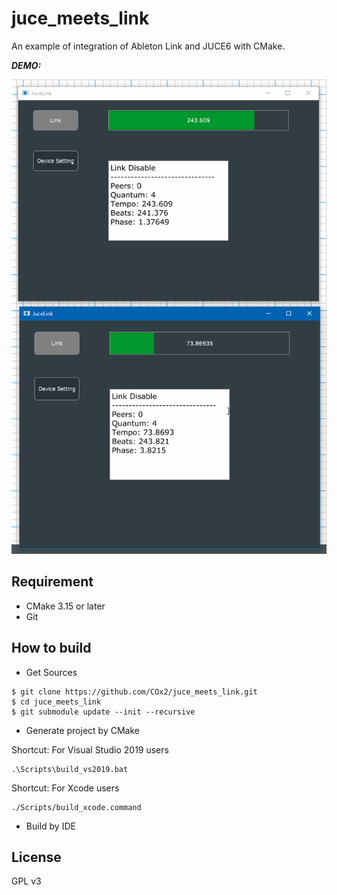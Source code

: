 # juce_meets_link
An example of integration of Ableton Link and JUCE6 with CMake.

***DEMO:***

![DEMO](./Documents/images/JuceLink.gif)

## Requirement
+ CMake 3.15 or later
+ Git

## How to build
+ Get Sources
~~~
$ git clone https://github.com/COx2/juce_meets_link.git
$ cd juce_meets_link
$ git submodule update --init --recursive
~~~

+ Generate project by CMake

Shortcut: For Visual Studio 2019 users
~~~
.\Scripts\build_vs2019.bat
~~~

Shortcut: For Xcode users
~~~
./Scripts/build_xcode.command
~~~

+ Build by IDE

## License
  GPL v3